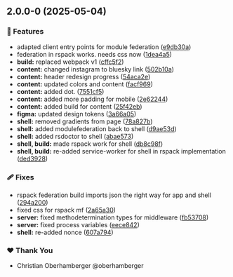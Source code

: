 ## 2.0.0-0 (2025-05-04)

### 🚀 Features

- adapted client entry points for module federation ([e9db30a](https://github.com/oberhamberger/cohbrgr/commit/e9db30a))
- federation in rspack works. needs css now ([1dea4a5](https://github.com/oberhamberger/cohbrgr/commit/1dea4a5))
- **build:** replaced webpack v1 ([cffc5f2](https://github.com/oberhamberger/cohbrgr/commit/cffc5f2))
- **content:** changed instagram to bluesky link ([502b10a](https://github.com/oberhamberger/cohbrgr/commit/502b10a))
- **content:** header redesign progress ([54aca2e](https://github.com/oberhamberger/cohbrgr/commit/54aca2e))
- **content:** updated colors and content ([facf969](https://github.com/oberhamberger/cohbrgr/commit/facf969))
- **content:** added dot. ([7551cf5](https://github.com/oberhamberger/cohbrgr/commit/7551cf5))
- **content:** added more padding for mobile ([2e62244](https://github.com/oberhamberger/cohbrgr/commit/2e62244))
- **content:** added build for content ([25f42eb](https://github.com/oberhamberger/cohbrgr/commit/25f42eb))
- **figma:** updated design tokens ([3a66a05](https://github.com/oberhamberger/cohbrgr/commit/3a66a05))
- **shell:** removed gradients from page ([78a827b](https://github.com/oberhamberger/cohbrgr/commit/78a827b))
- **shell:** added modulefederation back to shell ([d9ae53d](https://github.com/oberhamberger/cohbrgr/commit/d9ae53d))
- **shell:** added rsdoctor to shell ([abae573](https://github.com/oberhamberger/cohbrgr/commit/abae573))
- **shell, build:** made rspack work for shell ([db8c98f](https://github.com/oberhamberger/cohbrgr/commit/db8c98f))
- **shell, build:** re-added service-worker for shell in rspack implementation ([ded3928](https://github.com/oberhamberger/cohbrgr/commit/ded3928))

### 🩹 Fixes

- rspack federation build imports json the right way for app and shell ([294a200](https://github.com/oberhamberger/cohbrgr/commit/294a200))
- fixed css for rspack mf ([2a65a30](https://github.com/oberhamberger/cohbrgr/commit/2a65a30))
- **server:** fixed methodetermination types for middleware ([fb53708](https://github.com/oberhamberger/cohbrgr/commit/fb53708))
- **server:** fixed process variables ([eece842](https://github.com/oberhamberger/cohbrgr/commit/eece842))
- **shell:** re-added nonce ([607a794](https://github.com/oberhamberger/cohbrgr/commit/607a794))

### ❤️ Thank You

- Christian Oberhamberger @oberhamberger